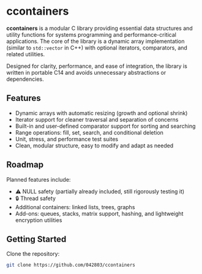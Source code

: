 # ccontainers

**ccontainers** is a modular C library providing essential data structures and utility functions for systems programming and performance-critical applications. The core of the library is a dynamic array implementation (similar to `std::vector` in C++) with optional iterators, comparators, and related utilities.

Designed for clarity, performance, and ease of integration, the library is written in portable C14 and avoids unnecessary abstractions or dependencies.

## Features

- Dynamic arrays with automatic resizing (growth and optional shrink)
- Iterator support for cleaner traversal and separation of concerns
- Built-in and user-defined comparator support for sorting and searching
- Range operations: fill, set, search, and conditional deletion
- Unit, stress, and performance test suites
- Clean, modular structure, easy to modify and adapt as needed
## Roadmap

Planned features include:

- ⚠️ NULL safety (partially already included, still rigorously testing it)
- 🔒 Thread safety
- Additional containers: linked lists, trees, graphs
- Add-ons: queues, stacks, matrix support, hashing, and lightweight encryption utilities

## Getting Started

Clone the repository:

```bash
git clone https://github.com/042803/ccontainers
